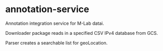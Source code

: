 # annotation-service
Annotation integration service for M-Lab datai.

Downloader package reads in a specified CSV IPv4 database from GCS. 

Parser creates a searchable list for geoLocation. 
